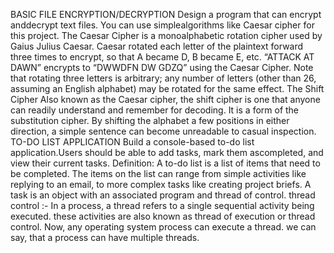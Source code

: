 BASIC FILE ENCRYPTION/DECRYPTION
Design a program that can encrypt anddecrypt text files. You can use simplealgorithms like Caesar cipher for this project.
The Caesar Cipher is a monoalphabetic rotation cipher used by Gaius Julius Caesar. Caesar rotated each letter of the plaintext forward three times to encrypt, so that A became D, B became E, etc.
“ATTACK AT DAWN” encrypts to “DWWDFN DW GDZQ” using the Caesar Cipher. Note that rotating three letters is arbitrary; any number of letters (other than 26, assuming an English alphabet) may be rotated for the same effect.
The Shift Cipher
Also known as the Caesar cipher, the shift cipher is one that anyone can readily understand and remember for decoding. It is a form of the substitution cipher. By shifting the alphabet a few positions in either direction, a simple sentence can become unreadable to casual inspection.
TO-DO LIST APPLICATION
Build a console-based to-do list application.Users should be able to add tasks, mark them ascompleted, and view their current tasks.
Definition: A to-do list is a list of items that need to be completed. The items on the list can range from simple activities like replying to an email, to more complex tasks like creating project briefs.
A task is an object with an associated program and thread of control.
thread control :-
In a process, a thread refers to a single sequential activity being executed. these activities are also known as thread of execution or thread control. Now, any operating system process can execute a thread. we can say, that a process can have multiple threads.


